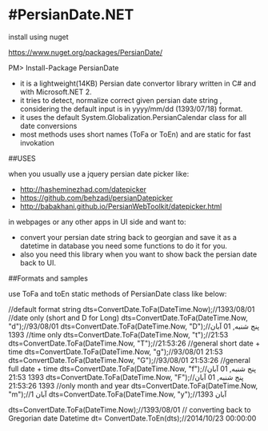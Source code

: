 #PersianDate.NET
===============
install using nuget

https://www.nuget.org/packages/PersianDate/

PM> Install-Package PersianDate

- it is a lightweight(14KB) Persian date convertor library written in C# and with Microsoft.NET 2.
- it tries to detect, normalize  correct given persian date string , considering the default input is in yyyy/mm/dd (1393/07/18) format.
- it uses the default System.Globalization.PersianCalendar class for all date conversions
- most methods uses short names (ToFa or ToEn) and are static for fast invokation

##USES

when you usually use a jquery persian date picker like:
- http://hasheminezhad.com/datepicker 
- https://github.com/behzadi/persianDatepicker
- http://babakhani.github.io/PersianWebToolkit/datepicker.html

in webpages or any other apps in UI side and want to:
- convert your persian date string back to georgian and save it as a datetime in database you need some functions to do it for you. 
- also you need this library when you want to show back the persian date back to UI.

##Formats and samples

use ToFa and toEn static methods of PersianDate class like below:

//default format 
string dts=ConvertDate.ToFa(DateTime.Now);//1393/08/01
//date only (short and D for Long)
dts=ConvertDate.ToFa(DateTime.Now, "d");//93/08/01 
dts=ConvertDate.ToFa(DateTime.Now, "D");//پنج شنبه, 01 آبان 1393
//time only 
dts=ConvertDate.ToFa(DateTime.Now, "t");//21:53 
dts=ConvertDate.ToFa(DateTime.Now, "T");//21:53:26
//general short date + time
dts=ConvertDate.ToFa(DateTime.Now, "g");//93/08/01 21:53 
dts=ConvertDate.ToFa(DateTime.Now, "G");//93/08/01 21:53:26
//general full date + time
dts=ConvertDate.ToFa(DateTime.Now, "f");//پنج شنبه, 01 آبان 1393 21:53 
dts=ConvertDate.ToFa(DateTime.Now, "F");//پنج شنبه, 01 آبان 1393 21:53:26
//only month and year
dts=ConvertDate.ToFa(DateTime.Now, "m");//آبان 1 
dts=ConvertDate.ToFa(DateTime.Now, "y");//1393 آبان

dts=ConvertDate.ToFa(DateTime.Now);//1393/08/01
// converting back to Gregorian date 
Datetime dt= ConvertDate.ToEn(dts);//2014/10/23 00:00:00
